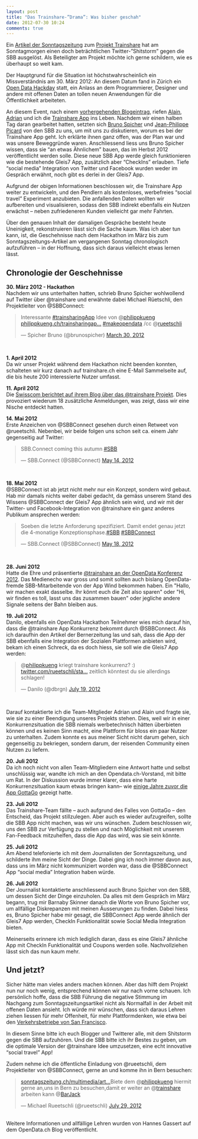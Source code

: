 ```yaml
---
layout: post
title: "Das Trainshare-”Drama”: Was bisher geschah"
date: 2012-07-30 10:24
comments: true
--- 
```


Ein [Artikel der Sonntagszeitung](http://www.sonntagszeitung.ch/multimedia/artikel-detailseite/?newsid=225293) zum [Projekt Trainshare](http://trainshare.ch) hat am Sonntagmorgen einen doch beträchtlichen Twitter-”Shitstorm” gegen die SBB ausgelöst. Als Beteiligter am Projekt möchte ich gerne schildern, wie es überhaupt so weit kam.

Der Hauptgrund für die Situation ist höchstwahrscheinlich ein Missverständnis am 30. März 2012: An diesem Datum fand in Zürich ein [Open Data Hackday](http://opendata.ch/projects/make-opendata-ch-mobiliat/) statt, ein Anlass an dem Programmierer, Designer und andere mit offenen Daten an tollen neuen Anwendungen für die Öffentlichkeit arbeiteten.

An diesem Event, nach einem [vorhergehenden Blogeintrag](http://philippkueng.ch/trainsharingapp.html), riefen [Alain](http://twitter.com/visualcontext), [Adrian](http://twitter.com/AdrianKuendig) und ich die [Trainshare App](http://trainshare.ch) ins Leben. Nachdem wir einen halben Tag daran gearbeitet hatten, setzten sich [Bruno Spicher](https://www.xing.com/profile/Bruno_Spicher) und [Jean-Philippe Picard](https://www.xing.com/profile/JeanPhilippe_Picard) von den SBB zu uns, um mit uns zu diskutieren, worum es bei der Trainshare App geht. Ich erklärte ihnen ganz offen, was der Plan war und was unsere Beweggründe waren. Anschliessend liess uns Bruno Spicher wissen, dass sie “an etwas Ähnlichem” bauen, das im Herbst 2012 veröffentlicht werden solle. Diese neue SBB App werde gleich funktionieren wie die bestehende Gleis7 App, zusätzlich aber “CheckIns” erlauben. Tiefe “social media” Integration von Twitter und Facebook wurden weder im Gespräch erwähnt, noch gibt es derlei in der Gleis7 App.

Aufgrund der obigen Informationen beschlossen wir, die Trainshare App weiter zu entwickeln, und den Pendlern als kostenloses, werbefreies “social travel” Experiment anzubieten. Die anfallenden Daten wollten wir aufbereiten und visualisieren, sodass den SBB indirekt ebenfalls ein Nutzen erwächst – neben zufriedeneren Kunden vielleicht gar mehr Fahrten.

Über den genauen Inhalt der damaligen Gespräche besteht heute Uneinigkeit, rekonstruieren lässt sich die Sache kaum. Was ich aber tun kann, ist, die Geschehnisse nach dem Hackathon im März bis zum Sonntagszeitungs-Artikel am vergangenen Sonntag chronologisch aufzuführen – in der Hoffnung, dass sich daraus vielleicht etwas lernen lässt.

## Chronologie der Geschehnisse

**30. März 2012 - Hackathon**<br/>
Nachdem wir uns unterhalten hatten, schrieb Bruno Spicher wohlwollend auf Twitter über @trainshare und erwähnte dabei Michael Rüetschli, den Projektleiter von @SBBConnect:
<blockquote class="twitter-tweet tw-align-center"><p>Interessante <a href="https://twitter.com/search/%2523trainsharingApp">#trainsharingApp</a> Idee von @<a href="https://twitter.com/philippkueng">philippkueng</a> <a href="http://t.co/zcXjx2UL" title="http://philippkueng.ch/trainsharingapp.html">philippkueng.ch/trainsharingap…</a> <a href="https://twitter.com/search/%2523makeopendata">#makeopendata</a> /cc @<a href="https://twitter.com/rueetschli">rueetschli</a></p>&mdash; Spicher Bruno (@brunospicher) <a href="https://twitter.com/brunospicher/status/185708347868196864" data-datetime="2012-03-30T12:41:35+00:00">March 30, 2012</a></blockquote>
<script src="//platform.twitter.com/widgets.js" charset="utf-8"></script>
<br/>

**1. April 2012**<br/>
Da wir unser Projekt während dem Hackathon nicht beenden konnten, schalteten wir kurz danach auf trainshare.ch eine E-Mail Sammelseite auf, die bis heute 200 interessierte Nutzer umfasst.

**11. April 2012**<br/>
Die [Swisscom berichtet auf ihrem Blog über das @trainshare Projekt](http://www.bluewin.ch/de/index.php/53,574679/Trainshare__So_findet_man_Freunde_im_Zug_/de/digital/?scrss=de_digital). Dies provoziert wiederum 18 zusätzliche Anmeldungen, was zeigt, dass wir eine Nische entdeckt hatten.

**14. Mai 2012**<br/>
Erste Anzeichen von @SBBConnect gesehen durch einen Retweet von @rueetschli. Nebenbei, wir beide folgen uns schon seit ca. einem Jahr gegenseitig auf Twitter:
<blockquote class="twitter-tweet tw-align-center"><p>SBB.Connect coming this autumn <a href="https://twitter.com/search/%2523SBB">#SBB</a></p>&mdash; SBB.Connect (@SBBConnect) <a href="https://twitter.com/SBBConnect/status/202044850512740352" data-datetime="2012-05-14T14:37:00+00:00">May 14, 2012</a></blockquote>
<script src="//platform.twitter.com/widgets.js" charset="utf-8"></script>
<br/>

**18. Mai 2012**<br/>
@SBBConnect ist ab jetzt nicht mehr nur ein Konzept, sondern wird gebaut. Hab mir damals nichts weiter dabei gedacht, da gemäss unserem Stand des Wissens @SBBConnect der Gleis7 App ähnlich sein wird, und wir mit der Twitter- und Facebook-Integration von @trainshare ein ganz anderes Publikum ansprechen werden:
<blockquote class="twitter-tweet tw-align-center"><p>Soeben die letzte Anforderung spezifiziert. Damit endet genau jetzt die 4-monatige Konzeptionsphase.<a href="https://twitter.com/search/%2523SBB">#SBB</a> <a href="https://twitter.com/search/%2523SBBConnect">#SBBConnect</a></p>&mdash; SBB.Connect (@SBBConnect) <a href="https://twitter.com/SBBConnect/status/203391038767894528" data-datetime="2012-05-18T07:46:17+00:00">May 18, 2012</a></blockquote>
<script src="//platform.twitter.com/widgets.js" charset="utf-8"></script>
<br/>

**28. Juni 2012**<br/>
Hatte die Ehre und präsentierte [@trainshare an der OpenData Konferenz 2012](http://philippkueng.ch/trainshare-at-the-opendata-dot-ch-conference-2012.html). Das Medienecho war gross und somit sollten auch bislang OpenData-fremde SBB-Mitarbeitende von der App Wind bekommen haben.
Ein "Hallo, wir machen exakt dasselbe. Ihr könnt euch die Zeit also sparen" oder "Hi, wir finden es toll, lasst uns das zusammen bauen" oder jegliche andere Signale seitens der Bahn bleiben aus.

**19. Juli 2012**<br/>
Danilo, ebenfalls ein OpenData Hackathon Teilnehmer wies mich darauf hin, dass die @trainshare App Konkurrenz bekommt durch @SBBConnect. Als ich daraufhin den Artikel der Bernerzeitung las und sah, dass die App der SBB ebenfalls eine Integration der Sozialen Plattformen anbieten wird, bekam ich einen Schreck, da es doch hiess, sie soll wie die Gleis7 App werden:
<blockquote class="twitter-tweet tw-align-center"><p>@<a href="https://twitter.com/philippkueng">philippkueng</a> kriegt trainshare konkurrenz? :) <a href="https://t.co/buEp8aML" title="https://twitter.com/rueetschli/status/225843359149858818/photo/1/large">twitter.com/rueetschli/sta…</a> zeitlich könntest du sie allerdings schlagen!</p>&mdash; Danilo (@dbrgn) <a href="https://twitter.com/dbrgn/status/225861547073892352" data-datetime="2012-07-19T07:56:03+00:00">July 19, 2012</a></blockquote>
<script src="//platform.twitter.com/widgets.js" charset="utf-8"></script>
<br/>

Darauf kontaktierte ich die Team-Mitglieder Adrian und Alain und fragte sie, wie sie zu einer Beendigung unseres Projekts stehen. Dies, weil wir in einer Konkurrenzsituation die SBB niemals werbetechnisch hätten überbieten können und es keinen Sinn macht, eine Plattform für bloss ein paar Nutzer zu unterhalten. Zudem konnte es aus meiner Sicht nicht darum gehen, sich gegenseitig zu bekriegen, sondern darum, der reisenden Community einen Nutzen zu liefern.

**20. Juli 2012**<br/>
Da ich noch nicht von allen Team-Mitgliedern eine Antwort hatte und selbst unschlüssig war, wandte ich mich an den Opendata.ch-Vorstand, mit bitte um Rat. In der Diskussion wurde immer klarer, dass eine harte Konkurrenzsituation kaum etwas bringen kann– wie [einige Jahre zuvor die App GottaGo](http://gottago.demo.liip.ch/) gezeigt hatte.

**23. Juli 2012**<br/>
Das Trainshare-Team fällte – auch aufgrund des Falles von GottaGo – den Entscheid, das Projekt stillzulegen. Aber auch es wieder aufzugreifen, sollte die SBB App nicht machen, was wir uns wünschen. Zudem beschlossen wir, uns den SBB zur Verfügung zu stellen und nach Möglichkeit mit unserem Fan-Feedback mitzuhelfen, dass die App das wird, was sie sein könnte.

**25. Juli 2012**<br/>
Am Abend telefonierte ich mit dem Journalisten der Sonntagszeitung, und schilderte ihm meine Sicht der Dinge. Dabei ging ich noch immer davon aus, dass uns im März nicht kommuniziert worden war, dass die @SBBConnect App “social media” Integration haben würde.

**26. Juli 2012**<br/>
Der Journalist kontaktierte anschliessend auch Bruno Spicher von den SBB, um dessen Sicht der Dinge einzuholen. Da alles mit dem Gespräch im März begann, trug mir Barnaby Skinner danach die Worte von Bruno Spicher vor, um allfällige Diskrepanzen mit meinen Äusserungen zu finden. Dabei hiess es, Bruno Spicher habe mir gesagt, die SBBConnect App werde ähnlich der Gleis7 App werden, CheckIn Funktionalität sowie Social Media Integration bieten.

Meinerseits erinnere ich mich lediglich daran, dass es eine Gleis7 ähnliche App mit CheckIn Funktionalität und Coupons werden solle. Nachvollziehen lässt sich das nun kaum mehr.


## Und jetzt?

Sicher hätte man vieles anders machen können. Aber das hilft dem Projekt nun nur noch wenig, entsprechend können wir nur nach vorne schauen. Ich persönlich hoffe, dass die SBB Führung die negative Stimmung im Nachgang zum Sonntagszeitungsartikel nicht als Normalfall in der Arbeit mit offenen Daten ansieht. Ich würde mir wünschen, dass sich daraus Lehren ziehen liessen für mehr Offenheit, für mehr Plattformdenken, wie etwa bei den [Verkehrsbetriebe von San Francisco](http://www.fastcoexist.com/1678624/how-open-data-could-make-san-francisco-public-transportation-better-updated).

In diesem Sinne bitte ich euch Blogger und Twitterer alle, mit dem Shitstorm gegen die SBB aufzuhören. Und die SBB bitte ich ihr Bestes zu geben, um die optimale Version der @trainshare Idee umzusetzen, eine echt innovative “social travel” App!

Zudem nehme ich die öffentliche Einladung von @rueetschli, dem Projektleiter von @SBBConnect, gerne an und komme ihn in Bern besuchen:
<blockquote class="twitter-tweet tw-align-center"><p><a href="http://t.co/wC7HsiWn" title="http://www.sonntagszeitung.ch/multimedia/artikel-detailseite/?newsid=225293">sonntagszeitung.ch/multimedia/art…</a>Biete dem @<a href="https://twitter.com/philippkueng">philippkueng</a> hiermit gerne an,uns in Bern zu besuchen,damit er weiter an @<a href="https://twitter.com/trainshare">trainshare</a> arbeiten kann @<a href="https://twitter.com/BarJack">BarJack</a></p>&mdash; Michael Rueetschli (@rueetschli) <a href="https://twitter.com/rueetschli/status/229490401772466177" data-datetime="2012-07-29T08:15:50+00:00">July 29, 2012</a></blockquote>
<script src="//platform.twitter.com/widgets.js" charset="utf-8"></script>
<br/>
Weitere Informationen und allfällige Lehren wurden von Hannes Gassert auf dem OpenData.ch Blog veröffentlicht.